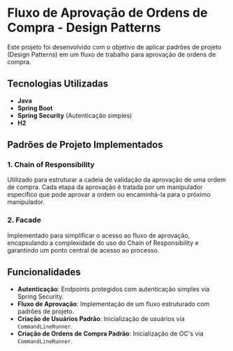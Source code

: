 # Fluxo de Aprovação de Ordens de Compra - Design Patterns

Este projeto foi desenvolvido com o objetivo de aplicar padrões de projeto (Design Patterns) em um fluxo de trabalho para aprovação de ordens de compra.

## Tecnologias Utilizadas
- **Java**
- **Spring Boot**
- **Spring Security** (Autenticação simples)
- **H2**

## Padrões de Projeto Implementados

### 1. Chain of Responsibility
Utilizado para estruturar a cadeia de validação da aprovação de uma ordem de compra. Cada etapa da aprovação é tratada por um manipulador específico que pode aprovar a ordem ou encaminhá-la para o próximo manipulador.

### 2. Facade
Implementado para simplificar o acesso ao fluxo de aprovação, encapsulando a complexidade do uso do Chain of Responsibility e garantindo um ponto central de acesso ao processo.

## Funcionalidades
- **Autenticação**: Endpoints protegidos com autenticação simples via Spring Security.
- **Fluxo de Aprovação**: Implementação de um fluxo estruturado com padrões de projeto.
- **Criação de Usuários Padrão**: Inicialização de usuários via `CommandLineRunner`.
- **Criação de Ordens de Compra Padrão**: Inicialização de OC's via `CommandLineRunner`.